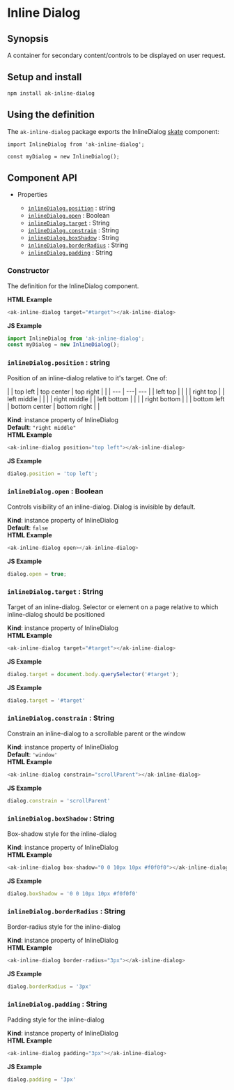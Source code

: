 # Inline Dialog

## Synopsis

A container for secondary content/controls to be displayed on user request.

## Setup and install

```
npm install ak-inline-dialog
```

## Using the definition

The `ak-inline-dialog` package exports the InlineDialog [skate](https://github.com/skatejs/skatejs) component:

```
import InlineDialog from 'ak-inline-dialog';

const myDialog = new InlineDialog();
```
## Component API

* Properties

    *  [`inlineDialog.position`](#InlineDialog+position) : string
    *  [`inlineDialog.open`](#InlineDialog+open) : Boolean
    *  [`inlineDialog.target`](#InlineDialog+target) : String
    *  [`inlineDialog.constrain`](#InlineDialog+constrain) : String
    *  [`inlineDialog.boxShadow`](#InlineDialog+boxShadow) : String
    *  [`inlineDialog.borderRadius`](#InlineDialog+borderRadius) : String
    *  [`inlineDialog.padding`](#InlineDialog+padding) : String

### Constructor
The definition for the InlineDialog component.

**HTML Example**
```js
<ak-inline-dialog target="#target"></ak-inline-dialog>
```
**JS Example**
```js
import InlineDialog from 'ak-inline-dialog';
const myDialog = new InlineDialog();
```
### `inlineDialog.position` : string
Position of an inline-dialog relative to it's target. One of:

|             | top left    | top center    | top right    |              |
| --- | ---| --- |
| left top    |             |               |              | right top    |
| left middle |             |               |              | right middle |
| left bottom |             |               |              | right bottom |
|             | bottom left | bottom center | bottom right |              |

**Kind**: instance property of InlineDialog  
**Default**: `"right middle"`  
**HTML Example**
```js
<ak-inline-dialog position="top left"></ak-inline-dialog>
```
**JS Example**
```js
dialog.position = 'top left';
```
### `inlineDialog.open` : Boolean
Controls visibility of an inline-dialog. Dialog is invisible by default.

**Kind**: instance property of InlineDialog  
**Default**: `false`  
**HTML Example**
```js
<ak-inline-dialog open></ak-inline-dialog>
```
**JS Example**
```js
dialog.open = true;
```
### `inlineDialog.target` : String
Target of an inline-dialog.
Selector or element on a page relative to which inline-dialog should be positioned

**Kind**: instance property of InlineDialog  
**HTML Example**
```js
<ak-inline-dialog target="#target"></ak-inline-dialog>
```
**JS Example**
```js
dialog.target = document.body.querySelector('#target');
```
**JS Example**
```js
dialog.target = '#target'
```
### `inlineDialog.constrain` : String
Constrain an inline-dialog to a scrollable parent or the window

**Kind**: instance property of InlineDialog  
**Default**: `'window'`  
**HTML Example**
```js
<ak-inline-dialog constrain="scrollParent"></ak-inline-dialog>
```
**JS Example**
```js
dialog.constrain = 'scrollParent'
```
### `inlineDialog.boxShadow` : String
Box-shadow style for the inline-dialog

**Kind**: instance property of InlineDialog  
**HTML Example**
```js
<ak-inline-dialog box-shadow="0 0 10px 10px #f0f0f0"></ak-inline-dialog>
```
**JS Example**
```js
dialog.boxShadow = '0 0 10px 10px #f0f0f0'
```
### `inlineDialog.borderRadius` : String
Border-radius style for the inline-dialog

**Kind**: instance property of InlineDialog  
**HTML Example**
```js
<ak-inline-dialog border-radius="3px"></ak-inline-dialog>
```
**JS Example**
```js
dialog.borderRadius = '3px'
```
### `inlineDialog.padding` : String
Padding style for the inline-dialog

**Kind**: instance property of InlineDialog  
**HTML Example**
```js
<ak-inline-dialog padding="3px"></ak-inline-dialog>
```
**JS Example**
```js
dialog.padding = '3px'
```
